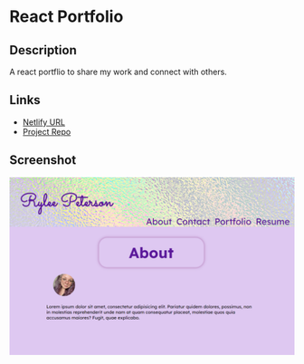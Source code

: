 # React Portfolio

## Description

A react portflio to share my work and connect with others.

## Links

- [Netlify URL](https://fantastic-marigold-042677.netlify.app/)
- [Project Repo](https://github.com/Rylee94/portfolio-react)

## Screenshot

![portfolio screenshot](./public/assets/portfolio%20ss.png)
